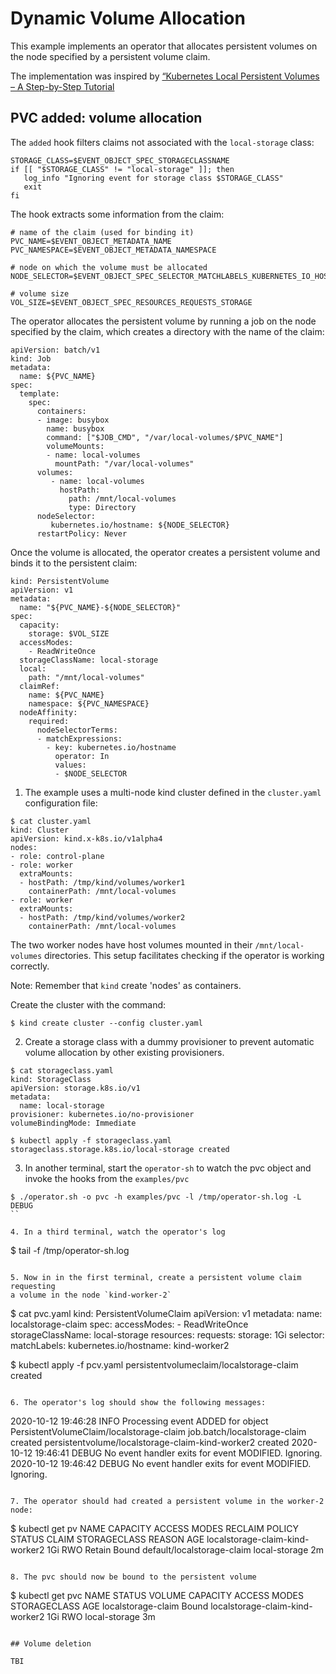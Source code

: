 # Dynamic Volume Allocation

This example implements an operator that allocates persistent volumes on the node
specified by a persistent volume claim.  

The implementation was inspired by [“Kubernetes Local Persistent Volumes – A Step-by-Step Tutorial](https://vocon-it.com/2018/12/20/kubernetes-local-persistent-volumes)

## PVC added: volume allocation

The `added` hook filters claims not associated with the `local-storage` class:

```
STORAGE_CLASS=$EVENT_OBJECT_SPEC_STORAGECLASSNAME
if [[ "$STORAGE_CLASS" != "local-storage" ]]; then
   log_info "Ignoring event for storage class $STORAGE_CLASS"
   exit
fi
```

The hook extracts some information from the claim:

```
# name of the claim (used for binding it)
PVC_NAME=$EVENT_OBJECT_METADATA_NAME
PVC_NAMESPACE=$EVENT_OBJECT_METADATA_NAMESPACE

# node on which the volume must be allocated
NODE_SELECTOR=$EVENT_OBJECT_SPEC_SELECTOR_MATCHLABELS_KUBERNETES_IO_HOSTNAME

# volume size
VOL_SIZE=$EVENT_OBJECT_SPEC_RESOURCES_REQUESTS_STORAGE
```

The operator allocates the persistent volume by running a job on the node specified
by the claim, which creates a directory with the name of the claim:

```
apiVersion: batch/v1
kind: Job
metadata:
  name: ${PVC_NAME}
spec:
  template:
    spec:
      containers:
      - image: busybox
        name: busybox
        command: ["$JOB_CMD", "/var/local-volumes/$PVC_NAME"]
        volumeMounts:
        - name: local-volumes
          mountPath: "/var/local-volumes"
      volumes:
         - name: local-volumes
           hostPath:
             path: /mnt/local-volumes
             type: Directory
      nodeSelector:
         kubernetes.io/hostname: ${NODE_SELECTOR}
      restartPolicy: Never
```

Once the volume is allocated, the operator creates a persistent volume and binds it to
the persistent claim:

```
kind: PersistentVolume
apiVersion: v1
metadata:
  name: "${PVC_NAME}-${NODE_SELECTOR}" 
spec:
  capacity:
    storage: $VOL_SIZE 
  accessModes:
    - ReadWriteOnce 
  storageClassName: local-storage
  local:
    path: "/mnt/local-volumes"
  claimRef:
    name: ${PVC_NAME}
    namespace: ${PVC_NAMESPACE}
  nodeAffinity:
    required:
      nodeSelectorTerms:
      - matchExpressions:
        - key: kubernetes.io/hostname
          operator: In
          values:
          - $NODE_SELECTOR 
```

1. The example uses a multi-node kind cluster defined in the `cluster.yaml` configuration
file:

```
$ cat cluster.yaml
kind: Cluster
apiVersion: kind.x-k8s.io/v1alpha4
nodes:
- role: control-plane
- role: worker
  extraMounts:
  - hostPath: /tmp/kind/volumes/worker1
    containerPath: /mnt/local-volumes
- role: worker
  extraMounts:
  - hostPath: /tmp/kind/volumes/worker2
    containerPath: /mnt/local-volumes
```

The two worker nodes have host volumes mounted in their `/mnt/local-volumes`
directories. This setup facilitates checking if the operator is working
correctly. 

Note: Remember that `kind` create 'nodes' as containers.

Create the cluster with the command:

```
$ kind create cluster --config cluster.yaml
``` 

2. Create a storage class with a dummy provisioner to prevent automatic
volume allocation by other existing provisioners.

```
$ cat storageclass.yaml
kind: StorageClass
apiVersion: storage.k8s.io/v1
metadata:
  name: local-storage
provisioner: kubernetes.io/no-provisioner
volumeBindingMode: Immediate 

$ kubectl apply -f storageclass.yaml
storageclass.storage.k8s.io/local-storage created
```

3. In another terminal, start the `operator-sh` to watch the pvc object
and invoke the hooks from the `examples/pvc`

```
$ ./operator.sh -o pvc -h examples/pvc -l /tmp/operator-sh.log -L DEBUG
`` 

4. In a third terminal, watch the operator's log
```
$ tail -f /tmp/operator-sh.log
```

5. Now in in the first terminal, create a persistent volume claim requesting
a volume in the node `kind-worker-2`

```
$ cat pvc.yaml
kind: PersistentVolumeClaim
apiVersion: v1
metadata:
  name: localstorage-claim
spec:
  accessModes:
    - ReadWriteOnce
  storageClassName: local-storage
  resources:
    requests:
      storage: 1Gi
  selector: 
    matchLabels:
      kubernetes.io/hostname: kind-worker2

$ kubectl apply -f pcv.yaml
persistentvolumeclaim/localstorage-claim created
```

6. The operator's log should show the following messages:
```
2020-10-12 19:46:28 INFO Processing event ADDED for object PersistentVolumeClaim/localstorage-claim
job.batch/localstorage-claim created
persistentvolume/localstorage-claim-kind-worker2 created
2020-10-12 19:46:41 DEBUG No event handler exits for event MODIFIED. Ignoring.
2020-10-12 19:46:42 DEBUG No event handler exits for event MODIFIED. Ignoring.
```

7. The operator should had created a persistent volume in the worker-2 node:

```
$ kubectl get pv
NAME                              CAPACITY   ACCESS MODES   RECLAIM POLICY   STATUS   CLAIM                        STORAGECLASS    REASON   AGE
localstorage-claim-kind-worker2   1Gi        RWO            Retain           Bound    default/localstorage-claim   local-storage            2m
```

8. The pvc should now be bound to the persistent volume 

```
$ kubectl get pvc
NAME                 STATUS   VOLUME                            CAPACITY   ACCESS MODES   STORAGECLASS    AGE
localstorage-claim   Bound    localstorage-claim-kind-worker2   1Gi        RWO            local-storage   3m
```

## Volume deletion

TBI
